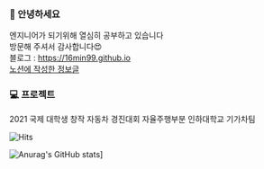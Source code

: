

### 🐋 안녕하세요
엔지니어가 되기위해 열심히 공부하고 있습니다  
방문해 주셔서 감사합니다😍  
블로그 : <https://16min99.github.io>  
 [노션에 작성한 정보글](https://www.notion.so/iceminkyu/7380680674ce4492ac1bb93af33a9cec)

### 💻 프로젝트
2021 국제 대학생 창작 자동차 경진대회 자율주행부분 인하대학교 기가차팀

<!--방문자 수 -->
![Hits](https://hits.seeyoufarm.com/api/count/incr/badge.svg?url=https%3A%2F%2Fgithub.com%2F16min99&count_bg=%230078FF&title_bg=%23000000&icon=github.svg&icon_color=%23FFFFFF&title=visitors&edge_flat=false)

![Anurag's GitHub stats](https://github-readme-stats.vercel.app/api?username=16min99)]


<!--
**16min99/16min99** is a ✨ _special_ ✨ repository because its `README.md` (this file) appears on your GitHub profile.

Here are some ideas to get you started:

- 🔭 I’m currently working on ...
- 🌱 I’m currently learning ...
- 👯 I’m looking to collaborate on ...
- 🤔 I’m looking for help with ...
- 💬 Ask me about ...
- 📫 How to reach me: ...
- 😄 Pronouns: ...
- ⚡ Fun fact: ...
-->
